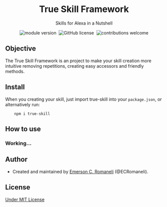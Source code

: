 <h1 align='center'>True Skill Framework</h1>
<p align='center'>
Skills for Alexa in a Nutshell
</p>
<p align='center'>
    <img src="https://img.shields.io/npm/v/true-skill.svg" alt="module version">&nbsp;
    <img src="https://img.shields.io/badge/license-MIT-blue.svg" alt="GitHub license">&nbsp;
    <!--<img src="https://circleci.com/gh/ECRomaneli/mQuery.svg?style=shield" alt="CircleCI">&nbsp;-->
    <img src="https://img.shields.io/badge/contributions-welcome-brightgreen.svg?style=flat" alt="contributions welcome">
</p>

## Objective

The True Skill Framework is an project to make your skill creation more intuitive removing repetitions, creating easy accessors and friendly methods.



## Install

When you creating your skill, just import true-skill into your `package.json`, or alternatively run:

```shell
    npm i true-skill
```

## How to use

### Working...

## Author

- Created and maintained by [Emerson C. Romaneli](https://github.com/ECRomaneli) (@ECRomaneli).

## License

[Under MIT License](https://github.com/ECRomaneli/true-skill/blob/master/LICENSE)

